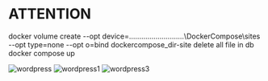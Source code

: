 # ATTENTION
docker volume create --opt device=...........................\DockerCompose\sites --opt type=none --opt o=bind dockercompose_dir-site
delete all file in db
docker compose up

![wordpress](https://user-images.githubusercontent.com/56588133/132972459-960894d6-d460-466d-96b8-5bfcf1760232.png)
![wordpress1](https://user-images.githubusercontent.com/56588133/132972460-a4cb0637-0ad7-44bb-aa35-67a341facdc7.png)
![wordpress3](https://user-images.githubusercontent.com/56588133/132972462-2aa64884-8ff2-4f62-9619-70bbe5c43ba2.png)
